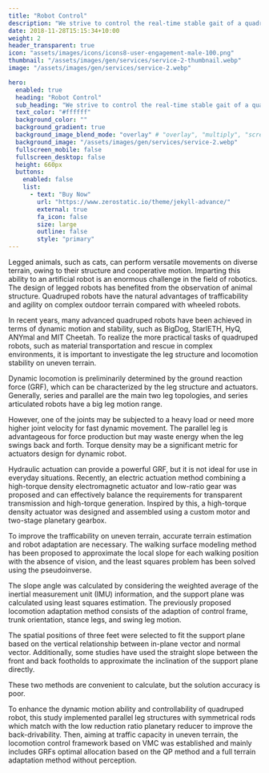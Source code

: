 ```yaml
---
title: "Robot Control"
description: "We strive to control the real-time stable gait of a quadruped walking robot in various environments, aiming to maintain consistent and balanced movement through diverse attempts."
date: 2018-11-28T15:15:34+10:00
weight: 2
header_transparent: true
icon: "assets/images/icons/icons8-user-engagement-male-100.png"
thumbnail: "/assets/images/gen/services/service-2-thumbnail.webp"
image: "/assets/images/gen/services/service-2.webp"

hero:
  enabled: true
  heading: "Robot Control"
  sub_heading: "We strive to control the real-time stable gait of a quadruped walking robot in various environments, aiming to maintain consistent and balanced movement through diverse attempts."
  text_color: "#ffffff"
  background_color: ""
  background_gradient: true
  background_image_blend_mode: "overlay" # "overlay", "multiply", "screen"
  background_image: "/assets/images/gen/services/service-2.webp"
  fullscreen_mobile: false
  fullscreen_desktop: false
  height: 660px
  buttons:
    enabled: false
    list:
      - text: "Buy Now"
        url: "https://www.zerostatic.io/theme/jekyll-advance/"
        external: true
        fa_icon: false
        size: large
        outline: false
        style: "primary"
---
```


Legged animals, such as cats, can perform versatile movements on diverse terrain, owing to their structure and cooperative motion. 
Imparting this ability to an artificial robot is an enormous challenge in the field of robotics. 
The design of legged robots has benefited from the observation of animal structure. 
Quadruped robots have the natural advantages of trafficability and agility on complex outdoor terrain compared with wheeled robots. 

In recent years, many advanced quadruped robots have been achieved in terms of dynamic motion and stability, such as BigDog, StarIETH, HyQ, ANYmal and MIT Cheetah. 
To realize the more practical tasks of quadruped robots, such as material transportation and rescue in complex environments, it is important to investigate the leg structure and locomotion stability on uneven terrain.


Dynamic locomotion is preliminarily determined by the ground reaction force (GRF), which can be characterized by the leg structure and actuators. 
Generally, series and parallel are the main two leg topologies, and series articulated robots have a big leg motion range.

However, one of the joints may be subjected to a heavy load or need more higher joint velocity for fast dynamic movement. 
The parallel leg is advantageous for force production but may waste energy when the leg swings back and forth. 
Torque density may be a significant metric for actuators design for dynamic robot. 

Hydraulic actuation can provide a powerful GRF, but it is not ideal for use in everyday situations.
Recently, an electric actuation method combining a high-torque density electromagnetic actuator and low-ratio gear was proposed and can effectively balance the requirements for transparent transmission and high-torque generation.
Inspired by this, a high-torque density actuator was designed and assembled using a custom motor and two-stage planetary gearbox.

To improve the trafficability on uneven terrain, accurate terrain estimation and robot adaptation are necessary.
The walking surface modeling method has been proposed to approximate the local slope for each walking position with the absence of vision, and the least squares problem has been solved using the pseudoinverse. 

The slope angle was calculated by considering the weighted average of the inertial measurement unit (IMU) information, and the support plane was calculated using least squares estimation. 
The previously proposed locomotion adaptation method consists of the adaption of control frame, trunk orientation, stance legs, and swing leg motion.

The spatial positions of three feet were selected to fit the support plane based on the vertical relationship between in-plane vector and normal vector. 
Additionally, some studies have used the straight slope between the front and back footholds to approximate the inclination of the support plane directly.

These two methods are convenient to calculate, but the solution accuracy is poor.

To enhance the dynamic motion ability and controllability of quadruped robot, this study implemented parallel leg structures with symmetrical rods which match with the low reduction ratio planetary reducer to improve the back-drivability. 
Then, aiming at traffic capacity in uneven terrain, the locomotion control framework based on VMC was established and mainly includes GRFs optimal allocation based on the QP method and a full terrain adaptation method without perception. 